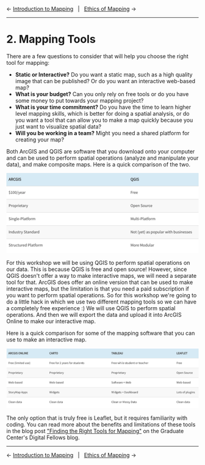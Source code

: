 ← [Introduction to Mapping](01-introduction-to-mapping.md)&nbsp;&nbsp;&nbsp;|&nbsp;&nbsp;&nbsp;[Ethics of Mapping](03-ethics-of-mapping.md) →

---

# 2. Mapping Tools

There are a few questions to consider that will help you choose the right tool for mapping:

- **Static or Interactive?** Do you want a static map, such as a high quality image that can be published? Or do you want an interactive web-based map?
- **What is your budget?** Can you only rely on free tools or do you have some money to put towards your mapping project?
- **What is your time commitment?** Do you have the time to learn higher level mapping skills, which is better for doing a spatial analysis, or do you want a tool that can allow you to make a map quickly because you just want to visualize spatial data?
- **Will you be working in a team?** Might you need a shared platform for creating your map?

Both ArcGIS and QGIS are software that you download onto your computer and can be used to perform spatial operations (analyze and manipulate your data), and make composite maps. Here is a quick comparison of the two.

![Chart that compares ARCGIS and QGIS](../images/toolscomparison.png)

For this workshop we will be using QGIS to perform spatial operations on our data. This is because QGIS is free and open source! However, since QGIS doesn't offer a way to make interactive maps, we will need a separate tool for that. ArcGIS does offer an online version that can be used to make interactive maps, but the limitation is that you need a paid subscription if you want to perform spatial operations. So for this workshop we're going to do a little hack in which we use two different mapping tools so we can have a completely free experience :) We will use QGIS to perform spatial operations. And then we will export the data and upload it into ArcGIS Online to make our interactive map.

Here is a quick comparison for some of the mapping software that you can use to make an interactive map.

![Chart that compares interactive map tools](../images/toolscomparison2.png)

The only option that is truly free is Leaflet, but it requires familiarity with coding. You can read more about the benefits and limitations of these tools in the blog post ["Finding the Right Tools for Mapping"](https://digitalfellows.commons.gc.cuny.edu/2019/06/03/finding-the-right-tools-for-mapping/) on the Graduate Center's Digital Fellows blog.

---

← [Introduction to Mapping](01-introduction-to-mapping.md)&nbsp;&nbsp;&nbsp;|&nbsp;&nbsp;&nbsp;[Ethics of Mapping](03-ethics-of-mapping.md) →